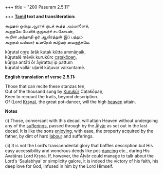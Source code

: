 +++
title = "200 Pasuram 2.5.11"

+++
**[Tamil](/definition/tamil#history "show Tamil definitions") text and transliteration:**

கூறுதல் ஒன்று ஆராக் குடக் கூத்த அம்மானைக்,  
கூறுதலே மேவிக் குருகூர்ச் சடகோபன்,  
கூறின அந்தாதி ஓர் ஆயிரத்துள் இப் பத்தும்  
கூறுதல் வல்லார் உளரேல் கூடுவர் வைகுந்தமே.

kūṟutal oṉṟu ārāk kuṭak kūtta ammāṉaik,  
kūṟutalē mēvik kurukūrc [caṭakōpaṉ](/definition/catakopan#vaishnavism "show caṭakōpaṉ definitions"),  
kūṟiṉa antāti ōr āyirattuḷ ip pattum  
kūṟutal vallār uḷarēl kūṭuvar vaikuntamē.

**English translation of verse 2.5.11:**

Those that can recite these stanzas ten,  
Out of the thousand sung by [Kurukūr](/definition/kurukur#vaishnavism "show Kurukūr definitions") Caṭakōpaṉ,  
Keen to recount the traits, beyond description.  
Of (Lord [Kṛṣṇa](/definition/krishna#vaishnavism "show Kṛṣṇa definitions")), the great pot-dancer, will the high [heaven](/definition/heaven#history "show heaven definitions") attain.

**Notes**

\(i\) Those, conversant with this decad, will attain Heaven without undergoing any of the [sufferings](/definition/suffering#history "show sufferings definitions"), passed through by the [Āḻvār](/definition/aḻvar#vaishnavism "show Āḻvār definitions") as set out in the last decad. It is like the sons [enjoying](/definition/enjoying#history "show enjoying definitions"), with ease, the property acquired by the father, by dint of hard [labour](/definition/labour#history "show labour definitions") and sufferings.

\(ii\) It is not the Lord’s transcendental glory that baffles description but His easy accessibility and wondrous deeds like pot-[dancing](/definition/dancing#history "show dancing definitions") etc., during His Avatāras Lord Kṛṣṇa. If, however, the Āḻvār could manage to talk about the Lord’s ‘Saulabhya’ or simplicity galore, it is indeed the victory of his faith, his deep love for God, infused in him by the Lord Himself.


